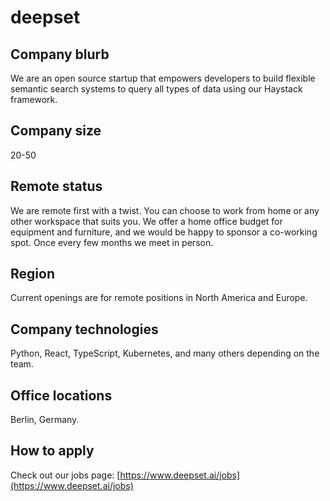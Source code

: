 # deepset

## Company blurb

We are an open source startup that empowers developers to build flexible semantic search systems to query all types of data using our Haystack framework.

## Company size

20-50

## Remote status

We are remote first with a twist. You can choose to work from home or any other workspace that suits you. We offer a home office budget for equipment and furniture, and we would be happy to sponsor a co-working spot. Once every few months we meet in person.

## Region

Current openings are for remote positions in North America and Europe.

## Company technologies

Python, React, TypeScript, Kubernetes, and many others depending on the team.

## Office locations

Berlin, Germany.

## How to apply

Check out our jobs page: [https://www.deepset.ai/jobs](https://www.deepset.ai/jobs)
